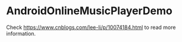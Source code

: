 # AndroidOnlineMusicPlayerDemo
Check https://www.cnblogs.com/lee-li/p/10074184.html to read more information.
